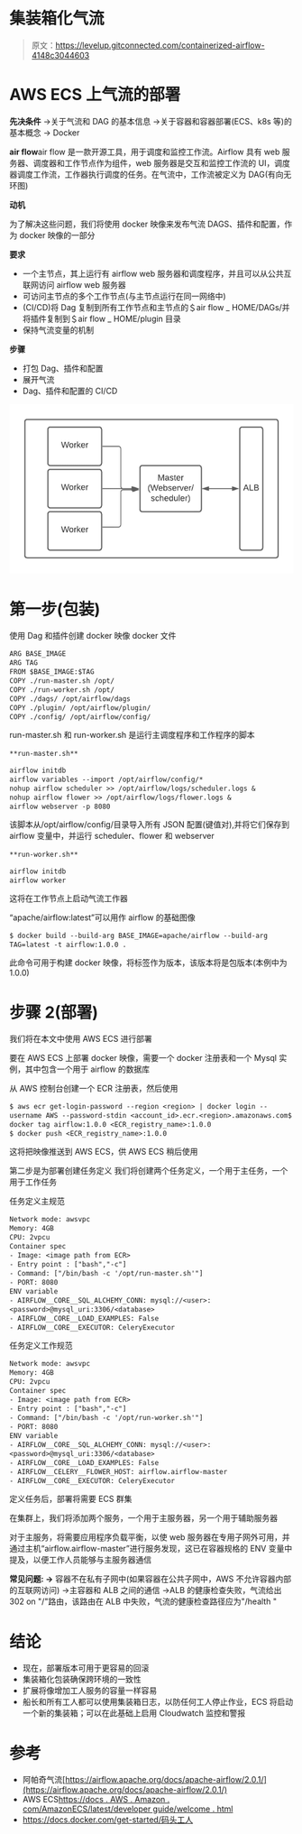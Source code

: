 # 集装箱化气流

> 原文：<https://levelup.gitconnected.com/containerized-airflow-4148c3044603>

# AWS ECS 上气流的部署

**先决条件** →关于气流和 DAG 的基本信息
→关于容器和容器部署(ECS、k8s 等)的基本概念
→ Docker

**air flow**air flow 是一款开源工具，用于调度和监控工作流。Airflow 具有 web 服务器、调度器和工作节点作为组件，web 服务器是交互和监控工作流的 UI，调度器调度工作流，工作器执行调度的任务。在气流中，工作流被定义为 DAG(有向无环图)

**动机** 

为了解决这些问题，我们将使用 docker 映像来发布气流 DAGS、插件和配置，作为 docker 映像的一部分

**要求**

*   一个主节点，其上运行有 airflow web 服务器和调度程序，并且可以从公共互联网访问 airflow web 服务器
*   可访问主节点的多个工作节点(与主节点运行在同一网络中)
*   (CI/CD)将 Dag 复制到所有工作节点和主节点的＄air flow _ HOME/DAGs/并将插件复制到＄air flow _ HOME/plugin 目录
*   保持气流变量的机制

**步骤**

*   打包 Dag、插件和配置
*   展开气流
*   Dag、插件和配置的 CI/CD

![](img/e97ad1d5984d49dd82ed3441e61cf1ad.png)

# **第一步(包装)**

使用 Dag 和插件创建 docker 映像
docker 文件

```
ARG BASE_IMAGE
ARG TAG
FROM $BASE_IMAGE:$TAG 
COPY ./run-master.sh /opt/ 
COPY ./run-worker.sh /opt/
COPY ./dags/ /opt/airflow/dags
COPY ./plugin/ /opt/airflow/plugin/
COPY ./config/ /opt/airflow/config/
```

run-master.sh 和 run-worker.sh 是运行主调度程序和工作程序的脚本

`**run-master.sh**`

```
airflow initdb
airflow variables --import /opt/airflow/config/*
nohup airflow scheduler >> /opt/airflow/logs/scheduler.logs &
nohup airflow flower >> /opt/airflow/logs/flower.logs &
airflow webserver -p 8080
```

该脚本从/opt/airflow/config/目录导入所有 JSON 配置(键值对),并将它们保存到 airflow 变量中，并运行 scheduler、flower 和 webserver

`**run-worker.sh**`

```
airflow initdb
airflow worker
```

这将在工作节点上启动气流工作器

“apache/airflow:latest”可以用作 airflow 的基础图像

```
$ docker build --build-arg BASE_IMAGE=apache/airflow --build-arg TAG=latest -t airflow:1.0.0 .
```

此命令可用于构建 docker 映像，将标签作为版本，该版本将是包版本(本例中为 1.0.0)

# 步骤 2(部署)

我们将在本文中使用 AWS ECS 进行部署

要在 AWS ECS 上部署 docker 映像，需要一个 docker 注册表和一个 Mysql 实例，其中包含一个用于 airflow 的数据库

从 AWS 控制台创建一个 ECR 注册表，然后使用

```
$ aws ecr get-login-password --region <region> | docker login --username AWS --password-stdin <account_id>.ecr.<region>.amazonaws.com$ docker tag airflow:1.0.0 <ECR_registry_name>:1.0.0 
$ docker push <ECR_registry_name>:1.0.0
```

这将把映像推送到 AWS ECS，供 AWS ECS 稍后使用

第二步是为部署创建任务定义
我们将创建两个任务定义，一个用于主任务，一个用于工作任务

任务定义主规范

```
Network mode: awsvpc
Memory: 4GB
CPU: 2vpcu
Container spec
- Image: <image path from ECR>
- Entry point : ["bash","-c"]
- Command: ["/bin/bash -c '/opt/run-master.sh'"]
- PORT: 8080
ENV variable
- AIRFLOW__CORE__SQL_ALCHEMY_CONN: mysql://<user>:<password>@mysql_uri:3306/<database>
- AIRFLOW__CORE__LOAD_EXAMPLES: False
- AIRFLOW__CORE__EXECUTOR: CeleryExecutor
```

任务定义工作规范

```
Network mode: awsvpc
Memory: 4GB
CPU: 2vpcu
Container spec
- Image: <image path from ECR>
- Entry point : ["bash","-c"]
- Command: ["/bin/bash -c '/opt/run-worker.sh'"]
- PORT: 8080
ENV variable
- AIRFLOW__CORE__SQL_ALCHEMY_CONN: mysql://<user>:<password>@mysql_uri:3306/<database>
- AIRFLOW__CORE__LOAD_EXAMPLES: False
- AIRFLOW__CELERY__FLOWER_HOST: airflow.airflow-master
- AIRFLOW__CORE__EXECUTOR: CeleryExecutor
```

定义任务后，部署将需要 ECS 群集

在集群上，我们将添加两个服务，一个用于主服务器，另一个用于辅助服务器

对于主服务，将需要应用程序负载平衡，以使 web 服务器在专用子网外可用，并通过主机“airflow.airflow-master”进行服务发现，这已在容器规格的 ENV 变量中提及，以便工作人员能够与主服务器通信

**常见问题:
→** 容器不在私有子网中(如果容器在公共子网中，AWS 不允许容器内部的互联网访问)
→主容器和 ALB 之间的通信
→ALB 的健康检查失败，气流给出 302 on "/"路由，该路由在 ALB 中失败，气流的健康检查路径应为"/health "

# 结论

*   现在，部署版本可用于更容易的回滚
*   集装箱化包装确保跨环境的一致性
*   扩展将像增加工人服务的容量一样容易
*   船长和所有工人都可以使用集装箱日志，以防任何工人停止作业，ECS 将启动一个新的集装箱；可以在此基础上启用 Cloudwatch 监控和警报

# 参考

*   阿帕奇气流[https://airflow.apache.org/docs/apache-airflow/2.0.1/](https://airflow.apache.org/docs/apache-airflow/2.0.1/)
*   AWS ECS[https://docs . AWS . Amazon . com/AmazonECS/latest/developer guide/welcome . html](https://docs.aws.amazon.com/AmazonECS/latest/developerguide/Welcome.html)
*   https://docs.docker.com/get-started/码头工人